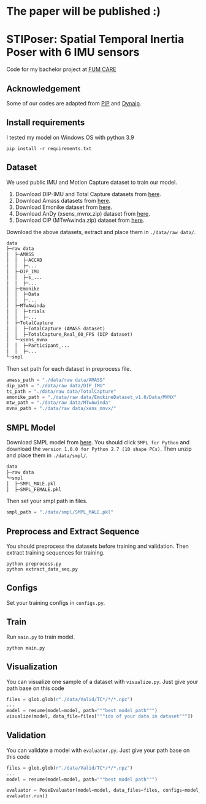 # The paper will be published :)
# STIPoser: Spatial Temporal Inertia Poser with 6 IMU sensors

Code for my bachelor project at [FUM CARE](https://fum-care.com/)
## Acknowledgement
Some of our codes are adapted from [PIP](https://github.com/Xinyu-Yi/PIP) and [Dynaip](https://github.com/dx118/dynaip.git).

## Install requirements
I tested my model on Windows OS with python 3.9
```shell
pip install -r requirements.txt
```

## Dataset 
We used public IMU and Motion Capture dataset to train our model.
1. Download DIP-IMU and Total Capture datasets from [here](https://dip.is.tue.mpg.de/).
2. Download Amass datasets from [here](https://amass.is.tue.mpg.de/).
3. Download Emonike dataset from [here](https://zenodo.org/records/7821844).
4. Download AnDy (xsens_mvnx.zip) dataset from [here](https://zenodo.org/records/3254403).
5. Download CIP (MTwAwinda.zip) dataset from [here](https://doi.org/10.5281/zenodo.5801928).

Download the above datasets, extract and place them in `./data/raw data/`.
```python
data
├─raw data
│  ├─AMASS
│  │  ├─ACCAD
│  │  ├─...
│  ├─DIP_IMU
│  │  ├─s_...
│  │  ├─...
│  ├─Emonike
│  │  ├─Data
│  │  ├─...
│  ├─MTwAwinda
│  │  ├─trials
│  │  ├─...
│  ├─TotalCapture
│  │  ├─TotalCapture (AMASS dataset)
│  │  ├─TotalCapture_Real_60_FPS (DIP dataset)
│  └─xsens_mvnx
│  │  ├─Participant_...
│  │  ├─...
└─smpl
```
Then set path for each dataset in preprocess file.
```python
amass_path = "./data/raw data/AMASS"
dip_path = "./data/raw data/DIP_IMU"
tc_path = "./data/raw data/TotalCapture"
emonike_path = "./data/raw data/EmokineDataset_v1.0/Data/MVNX"
mtw_path = "./data/raw data/MTwAwinda"
mvnx_path = "./data/raw data/xens_mnvx/"
```

## SMPL Model
Download SMPL model from [here](https://smpl.is.tue.mpg.de/). 
You should click `SMPL for Python` and download the `version 1.0.0 for Python 2.7 (10 shape PCs)`. 
Then unzip and place them in `./data/smpl/`.
```python
data
├─raw data
└─smpl
│  ├─SMPL_MALE.pkl
│  ├─SMPL_FEMALE.pkl
```
Then set your smpl path in files. 
```python
smpl_path = "./data/smpl/SMPL_MALE.pkl"
```


## Preprocess and Extract Sequence
You should preprocess the datasets before training and validation.
Then extract training sequences for training.

```shell
python preprocess.py
python extract_data_seq.py
```

## Configs
Set your training configs in `configs.py`.

## Train 
Run `main.py` to train model.
```shell
python main.py
```

##  Visualization
You can visualize one sample of a dataset with `visualize.py`.
Just give your path base on this code

```python
files = glob.glob(r"./data/Valid/TC*/*/*.npz")
...
model = resume(model=model, path="""best model path""")
visualize(model, data_file=files["""idx of your data in dataset"""])
```


##  Validation
You can validate a model with `evaluator.py`.
Just give your path base on this code

```python
files = glob.glob(r"./data/Valid/TC*/*/*.npz")
...
model = resume(model=model, path="""best model path""")

evaluator = PoseEvaluator(model=model, data_files=files, configs=model_config)
evaluator.run()
```
